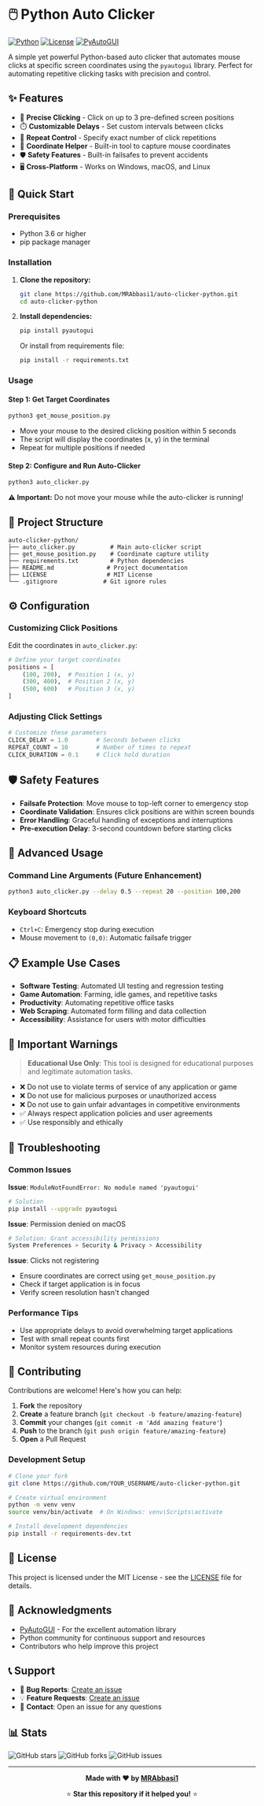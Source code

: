 # 🖱️ Python Auto Clicker

[![Python](https://img.shields.io/badge/Python-3.6%2B-blue.svg)](https://www.python.org/downloads/)
[![License](https://img.shields.io/badge/License-MIT-green.svg)](LICENSE)
[![PyAutoGUI](https://img.shields.io/badge/PyAutoGUI-0.9.54-orange.svg)](https://pypi.org/project/PyAutoGUI/)

A simple yet powerful Python-based auto clicker that automates mouse clicks at specific screen coordinates using the `pyautogui` library. Perfect for automating repetitive clicking tasks with precision and control.

## ✨ Features

- 🎯 **Precise Clicking** - Click on up to 3 pre-defined screen positions
- ⏱️ **Customizable Delays** - Set custom intervals between clicks
- 🔄 **Repeat Control** - Specify exact number of click repetitions
- 📍 **Coordinate Helper** - Built-in tool to capture mouse coordinates
- 🛡️ **Safety Features** - Built-in failsafes to prevent accidents
- 🖥️ **Cross-Platform** - Works on Windows, macOS, and Linux

## 🚀 Quick Start

### Prerequisites

- Python 3.6 or higher
- pip package manager

### Installation

1. **Clone the repository:**
   ```bash
   git clone https://github.com/MRAbbasi1/auto-clicker-python.git
   cd auto-clicker-python
   ```

2. **Install dependencies:**
   ```bash
   pip install pyautogui
   ```

   Or install from requirements file:
   ```bash
   pip install -r requirements.txt
   ```

### Usage

#### Step 1: Get Target Coordinates
```bash
python3 get_mouse_position.py
```
- Move your mouse to the desired clicking position within 5 seconds
- The script will display the coordinates (x, y) in the terminal
- Repeat for multiple positions if needed

#### Step 2: Configure and Run Auto-Clicker
```bash
python3 auto_clicker.py
```

**⚠️ Important:** Do not move your mouse while the auto-clicker is running!

## 📁 Project Structure

```
auto-clicker-python/
├── auto_clicker.py          # Main auto-clicker script
├── get_mouse_position.py    # Coordinate capture utility
├── requirements.txt         # Python dependencies
├── README.md               # Project documentation
├── LICENSE                 # MIT License
└── .gitignore             # Git ignore rules
```

## ⚙️ Configuration

### Customizing Click Positions

Edit the coordinates in `auto_clicker.py`:

```python
# Define your target coordinates
positions = [
    (100, 200),  # Position 1 (x, y)
    (300, 400),  # Position 2 (x, y)
    (500, 600)   # Position 3 (x, y)
]
```

### Adjusting Click Settings

```python
# Customize these parameters
CLICK_DELAY = 1.0        # Seconds between clicks
REPEAT_COUNT = 10        # Number of times to repeat
CLICK_DURATION = 0.1     # Click hold duration
```

## 🛡️ Safety Features

- **Failsafe Protection**: Move mouse to top-left corner to emergency stop
- **Coordinate Validation**: Ensures click positions are within screen bounds
- **Error Handling**: Graceful handling of exceptions and interruptions
- **Pre-execution Delay**: 3-second countdown before starting clicks

## 🔧 Advanced Usage

### Command Line Arguments (Future Enhancement)

```bash
python3 auto_clicker.py --delay 0.5 --repeat 20 --position 100,200
```

### Keyboard Shortcuts

- `Ctrl+C`: Emergency stop during execution
- Mouse movement to `(0,0)`: Automatic failsafe trigger

## 📋 Example Use Cases

- **Software Testing**: Automated UI testing and regression testing
- **Game Automation**: Farming, idle games, and repetitive tasks
- **Productivity**: Automating repetitive office tasks
- **Web Scraping**: Automated form filling and data collection
- **Accessibility**: Assistance for users with motor difficulties

## 🚨 Important Warnings

> **Educational Use Only**: This tool is designed for educational purposes and legitimate automation tasks.

- ❌ Do not use to violate terms of service of any application or game
- ❌ Do not use for malicious purposes or unauthorized access
- ❌ Do not use to gain unfair advantages in competitive environments
- ✅ Always respect application policies and user agreements
- ✅ Use responsibly and ethically

## 🐛 Troubleshooting

### Common Issues

**Issue**: `ModuleNotFoundError: No module named 'pyautogui'`
```bash
# Solution
pip install --upgrade pyautogui
```

**Issue**: Permission denied on macOS
```bash
# Solution: Grant accessibility permissions
System Preferences > Security & Privacy > Accessibility
```

**Issue**: Clicks not registering
- Ensure coordinates are correct using `get_mouse_position.py`
- Check if target application is in focus
- Verify screen resolution hasn't changed

### Performance Tips

- Use appropriate delays to avoid overwhelming target applications
- Test with small repeat counts first
- Monitor system resources during execution

## 🤝 Contributing

Contributions are welcome! Here's how you can help:

1. **Fork** the repository
2. **Create** a feature branch (`git checkout -b feature/amazing-feature`)
3. **Commit** your changes (`git commit -m 'Add amazing feature'`)
4. **Push** to the branch (`git push origin feature/amazing-feature`)
5. **Open** a Pull Request

### Development Setup

```bash
# Clone your fork
git clone https://github.com/YOUR_USERNAME/auto-clicker-python.git

# Create virtual environment
python -m venv venv
source venv/bin/activate  # On Windows: venv\Scripts\activate

# Install development dependencies
pip install -r requirements-dev.txt
```

## 📄 License

This project is licensed under the MIT License - see the [LICENSE](LICENSE) file for details.

## 🙏 Acknowledgments

- [PyAutoGUI](https://pyautogui.readthedocs.io/) - For the excellent automation library
- Python community for continuous support and resources
- Contributors who help improve this project

## 📞 Support

- 🐛 **Bug Reports**: [Create an issue](https://github.com/MRAbbasi1/auto-clicker-python/issues)
- 💡 **Feature Requests**: [Create an issue](https://github.com/MRAbbasi1/auto-clicker-python/issues)
- 📧 **Contact**: Open an issue for any questions

## 📊 Stats

![GitHub stars](https://img.shields.io/github/stars/MRAbbasi1/auto-clicker-python?style=social)
![GitHub forks](https://img.shields.io/github/forks/MRAbbasi1/auto-clicker-python?style=social)
![GitHub issues](https://img.shields.io/github/issues/MRAbbasi1/auto-clicker-python)

---

<div align="center">

**Made with ❤️ by [MRAbbasi1](https://github.com/MRAbbasi1)**

⭐ **Star this repository if it helped you!** ⭐

</div>